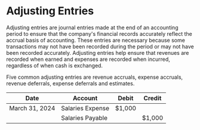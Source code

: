 # Adjusting Entries

Adjusting entries are journal entries made at the end of an accounting period to ensure that the company's financial records accurately reflect the accrual basis of accounting. These entries are necessary because some transactions may not have been recorded during the period or may not have been recorded accurately. Adjusting entries help ensure that revenues are recorded when earned and expenses are recorded when incurred, regardless of when cash is exchanged.

Five common adjusting entries are revenue accruals, expense accruals, revenue deferrals, expense deferrals and estimates.

| Date            | Account              | Debit      | Credit     |
|-----------------|----------------------|------------|------------|
| March 31, 2024  | Salaries Expense     | $1,000     |            |
|                 | Salaries Payable     |            | $1,000     |
